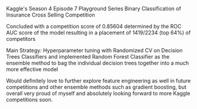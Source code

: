 Kaggle's Season 4 Episode 7 Playground Series Binary Classification of Insurance Cross Selling Competition

Concluded with a competition score of 0.85604 determined by the ROC AUC score of the model resulting in a placement of 1419/2234 (top 64%) of competitors

Main Strategy: Hyperparameter tuning with Randomized CV on Decision Trees Classifiers and implemented Random Forest Classifier as the ensemble method to bag the individual decision trees together into a much more effective model

Would definitely love to further explore feature engineering as well in future competitions and other ensemble methods such as gradient boosting, but overall very proud of myself and absolutely looking forward to more Kaggle competitions soon.
